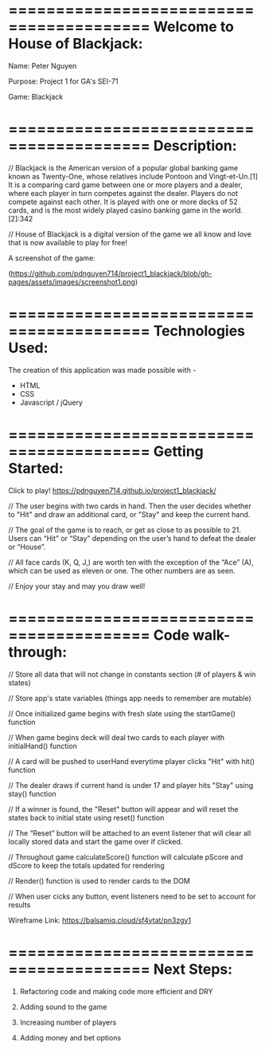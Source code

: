 =========================================
Welcome to House of Blackjack:
=========================================

Name: Peter Nguyen

Purpose: Project 1 for GA's SEI-71

Game: Blackjack

=========================================
Description:
=========================================

// Blackjack is the American version of a popular global banking game known as Twenty-One, whose relatives include Pontoon and Vingt-et-Un.[1] It is a comparing card game between one or more players and a dealer, where each player in turn competes against the dealer. Players do not compete against each other. It is played with one or more decks of 52 cards, and is the most widely played casino banking game in the world.[2]:342

// House of Blackjack is a digital version of the game we all know and love that is now available to play for free!

A screenshot of the game:

(https://github.com/pdnguyen714/project1_blackjack/blob/gh-pages/assets/images/screenshot1.png)

=========================================
Technologies Used:
=========================================

The creation of this application was made possible with - 

 - HTML
 - CSS
 - Javascript / jQuery

=========================================
Getting Started:
=========================================

Click to play!
https://pdnguyen714.github.io/project1_blackjack/

// The user begins with two cards in hand. Then the user decides whether to "Hit" and draw an additional card, or "Stay" and keep the current hand.

// The goal of the game is to reach, or get as close to as possible to 21. Users can “Hit” or “Stay” depending on the user’s hand to defeat the dealer or “House”.

// All face cards (K, Q, J,) are worth ten with the exception of the “Ace” (A), which can be used as eleven or one. The other numbers are as seen.

// Enjoy your stay and may you draw well!

=========================================
Code walk-through:
=========================================

// Store all data that will not change in constants section (# of players & win states)

// Store app's state variables (things app needs to remember are mutable)

// Once initialized game begins with fresh slate using the startGame() function

// When game begins deck will deal two cards to each player with initialHand() function

// A card will be pushed to userHand everytime player clicks "Hit" with hit() function

// The dealer draws if current hand is under 17 and player hits "Stay" using stay() function

// If a winner is found, the "Reset" button will appear and will reset the states back to initial state using reset() function

// The “Reset” button will be attached to an event listener that will clear all locally stored data and start the game over if clicked.

// Throughout game calculateScore() function will calculate pScore and dScore to keep the totals updated for rendering

// Render() function is used to render cards to the DOM

// When user cicks any button, event listeners need to be set to account for results

Wireframe Link:
 https://balsamiq.cloud/sf4ytat/pn3zgy1

=========================================
Next Steps:
=========================================

1. Refactoring code and making code more efficient and DRY

2. Adding sound to the game

3. Increasing number of players

4. Adding money and bet options
